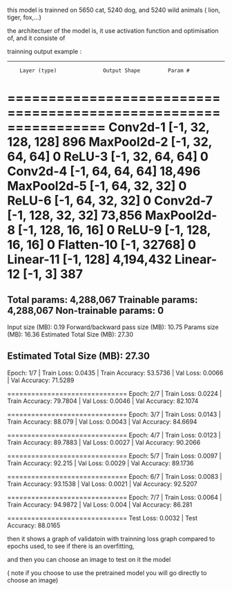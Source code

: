 
this model is trainned on 5650 cat, 5240 dog, and 5240 wild animals ( lion, tiger, fox,...)


the architectuer of the model is, it use activation function and optimisation of, and it consiste of

trainning output example :

----------------------------------------------------------------
        Layer (type)               Output Shape         Param #
================================================================
            Conv2d-1         [-1, 32, 128, 128]             896
         MaxPool2d-2           [-1, 32, 64, 64]               0
              ReLU-3           [-1, 32, 64, 64]               0
            Conv2d-4           [-1, 64, 64, 64]          18,496
         MaxPool2d-5           [-1, 64, 32, 32]               0
              ReLU-6           [-1, 64, 32, 32]               0
            Conv2d-7          [-1, 128, 32, 32]          73,856
         MaxPool2d-8          [-1, 128, 16, 16]               0
              ReLU-9          [-1, 128, 16, 16]               0
          Flatten-10                [-1, 32768]               0
           Linear-11                  [-1, 128]       4,194,432
           Linear-12                    [-1, 3]             387
================================================================
Total params: 4,288,067
Trainable params: 4,288,067
Non-trainable params: 0
----------------------------------------------------------------
Input size (MB): 0.19
Forward/backward pass size (MB): 10.75
Params size (MB): 16.36
Estimated Total Size (MB): 27.30

Estimated Total Size (MB): 27.30
----------------------------------------------------------------
Epoch: 1/7 | Train Loss: 0.0435 | Train Accuracy: 53.5736
          | Val Loss: 0.0066 | Val Accuracy: 71.5289

==============================
Epoch: 2/7 | Train Loss: 0.0224 | Train Accuracy: 79.7804
          | Val Loss: 0.0046 | Val Accuracy: 82.1074

==============================
Epoch: 3/7 | Train Loss: 0.0143 | Train Accuracy: 88.079
          | Val Loss: 0.0043 | Val Accuracy: 84.6694

==============================
Epoch: 4/7 | Train Loss: 0.0123 | Train Accuracy: 89.7883 
          | Val Loss: 0.0027 | Val Accuracy: 90.2066

==============================
Epoch: 5/7 | Train Loss: 0.0097 | Train Accuracy: 92.215 
          | Val Loss: 0.0029 | Val Accuracy: 89.1736

==============================
Epoch: 6/7 | Train Loss: 0.0083 | Train Accuracy: 93.1538 
          | Val Loss: 0.0021 | Val Accuracy: 92.5207

==============================
Epoch: 7/7 | Train Loss: 0.0064 | Train Accuracy: 94.9872 
          | Val Loss: 0.004 | Val Accuracy: 86.281

==============================
Test Loss: 0.0032 | Test Accuracy: 88.0165


then it shows a graph of validatoin with trainning loss graph compared to epochs used, to see if there is an overfitting, 

and then you can choose an image to test on it the model

( note if you choose to use the pretrained model you will go directly to choose an image)
